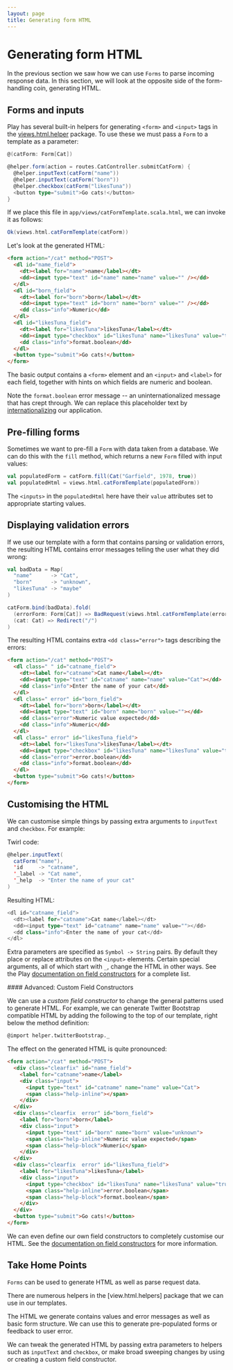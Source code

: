```yaml
---
layout: page
title: Generating form HTML
---
```


# Generating form HTML

In the previous section we saw how we can use `Forms` to parse incoming response data. In this section, we will look at the opposite side of the form-handling coin, generating HTML.

## Forms and inputs

Play has several built-in helpers for generating `<form>` and `<input>` tags in the [views.html.helper] package. To use these we must pass a `Form` to a template as a parameter:

~~~ scala
@(catForm: Form[Cat])

@helper.form(action = routes.CatController.submitCatForm) {
  @helper.inputText(catForm("name"))
  @helper.inputText(catForm("born"))
  @helper.checkbox(catForm("likesTuna"))
  <button type="submit">Go cats!</button>
}
~~~

If we place this file in `app/views/catFormTemplate.scala.html`, we can invoke it as follows:

~~~ scala
Ok(views.html.catFormTemplate(catForm))
~~~

Let's look at the generated HTML:

~~~ html
<form action="/cat" method="POST">
  <dl id="name_field">
    <dt><label for="name">name</label></dt>
    <dd><input type="text" id="name" name="name" value="" /></dd>
  </dl>
  <dl id="born_field">
    <dt><label for="born">born</label></dt>
    <dd><input type="text" id="born" name="born" value="" /></dd>
    <dd class="info">Numeric</dd>
  </dl>
  <dl id="likesTuna_field">
    <dt><label for="likesTuna">likesTuna</label></dt>
    <dd><input type="checkbox" id="likesTuna" name="likesTuna" value="true" /></dd>
    <dd class="info">format.boolean</dd>
  </dl>
  <button type="submit">Go cats!</button>
</form>
~~~

The basic output contains a `<form>` element and an `<input>` and `<label>` for each field, together with hints on which fields are numeric and boolean.

Note the `format.boolean` error message -- an uninternationalized message that has crept through. We can replace this placeholder text by [internationalizing] our application.

[views.html.helper]: https://www.playframework.com/documentation/2.3.x/api/scala/index.html#views.html.helper.package
[internationalizing]: https://www.playframework.com/documentation/2.3.x/ScalaI18N

## Pre-filling forms

Sometimes we want to pre-fill a `Form` with data taken from a database. We can do this with the `fill` method, which returns a new `Form` filled with input values:

~~~ scala
val populatedForm = catForm.fill(Cat("Garfield", 1978, true))
val populatedHtml = views.html.catFormTemplate(populatedForm))
~~~

The `<inputs>` in the `populatedHtml` here have their `value` attributes set to appropriate starting values.

## Displaying validation errors

If we use our template with a form that contains parsing or validation errors, the resulting HTML contains error messages telling the user what they did wrong:

~~~ scala
val badData = Map(
  "name"      -> "Cat",
  "born"      -> "unknown",
  "likesTuna" -> "maybe"
)

catForm.bind(badData).fold(
  (errorForm: Form[Cat]) => BadRequest(views.html.catFormTemplate(errorForm)),
  (cat: Cat) => Redirect("/")
)
~~~

The resulting HTML contains extra `<dd class="error">` tags describing the errors:

~~~ html
<form action="/cat" method="POST">
  <dl class=" " id="catname_field">
    <dt><label for="catname">Cat name</label></dt>
    <dd><input type="text" id="catname" name="name" value="Cat"></dd>
    <dd class="info">Enter the name of your cat</dd>
  </dl>
  <dl class=" error" id="born_field">
    <dt><label for="born">born</label></dt>
    <dd><input type="text" id="born" name="born" value=""></dd>
    <dd class="error">Numeric value expected</dd>
    <dd class="info">Numeric</dd>
  </dl>
  <dl class=" error" id="likesTuna_field">
    <dt><label for="likesTuna">likesTuna</label></dt>
    <dd><input type="checkbox" id="likesTuna" name="likesTuna" value="true"></dd>
    <dd class="error">error.boolean</dd>
    <dd class="info">format.boolean</dd>
  </dl>
  <button type="submit">Go cats!</button>
</form>
~~~

## Customising the HTML

We can customise simple things by passing extra arguments to `inputText` and `checkbox`. For example:

<div class="row">
<div class="col-sm-6">
Twirl code:

~~~ scala
@helper.inputText(
  catForm("name"),
  'id     -> "catname",
  '_label -> "Cat name",
  '_help  -> "Enter the name of your cat"
)
~~~
</div>

<div class="col-sm-6">
Resulting HTML:

~~~ scala
<dl id="catname_field">
  <dt><label for="catname">Cat name</label></dt>
  <dd><input type="text" id="catname" name="name" value=""></dd>
  <dd class="info">Enter the name of your cat</dd>
</dl>
~~~
</div>
</div>

Extra parameters are specified as `Symbol -> String` pairs. By default they place or replace attributes on the `<input>` elements. Certain special arguments, all of which start with `_`, change the HTML in other ways. See the Play [documentation on field constructors] for a complete list.

[documentation on field constructors]: https://www.playframework.com/documentation/2.3.x/

<div class="callout callout-warning">
#### Advanced: Custom Field Constructors

We can use a *custom field constructor* to change the general patterns used to generate HTML. For example, we can generate Twitter Bootstrap compatible HTML by adding the following to the top of our template, right below the method definition:

~~~ html
@import helper.twitterBootstrap._
~~~

The effect on the generated HTML is quite pronounced:

~~~ html
<form action="/cat" method="POST">
  <div class="clearfix" id="name_field">
    <label for="catname">name</label>
    <div class="input">
      <input type="text" id="catname" name="name" value="Cat">
      <span class="help-inline"></span>
    </div>
  </div>
  <div class="clearfix  error" id="born_field">
    <label for="born">born</label>
    <div class="input">
      <input type="text" id="born" name="born" value="unknown">
      <span class="help-inline">Numeric value expected</span>
      <span class="help-block">Numeric</span>
    </div>
  </div>
  <div class="clearfix  error" id="likesTuna_field">
    <label for="likesTuna">likesTuna</label>
    <div class="input">
      <input type="checkbox" id="likesTuna" name="likesTuna" value="true">
      <span class="help-inline">error.boolean</span>
      <span class="help-block">format.boolean</span>
    </div>
  </div>
  <button type="submit">Go cats!</button>
</form>
~~~

We can even define our own field constructors to completely customise our HTML. See the [documentation on field constructors] for more information.

[documentation on field constructors]: https://www.playframework.com/documentation/2.3.x/
</div>

## Take Home Points

`Forms` can be used to generate HTML as well as parse request data.

There are numerous helpers in the [view.html.helpers] package that we can use in our templates.

The HTML we generate contains values and error messages as well as basic form structure. We can use this to generate pre-populated forms or feedback to user error.

We can tweak the generated HTML by passing extra parameters to helpers such as `inputText` and `checkbox`, or make broad sweeping changes by using or creating a custom field constructor.

[views.html.helper]: https://www.playframework.com/documentation/2.3.x/api/scala/index.html#views.html.helper.package

